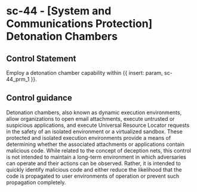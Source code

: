 # sc-44 - \[System and Communications Protection\] Detonation Chambers

## Control Statement

Employ a detonation chamber capability within {{ insert: param, sc-44_prm_1 }}.

## Control guidance

Detonation chambers, also known as dynamic execution environments, allow organizations to open email attachments, execute untrusted or suspicious applications, and execute Universal Resource Locator requests in the safety of an isolated environment or a virtualized sandbox. These protected and isolated execution environments provide a means of determining whether the associated attachments or applications contain malicious code. While related to the concept of deception nets, this control is not intended to maintain a long-term environment in which adversaries can operate and their actions can be observed. Rather, it is intended to quickly identify malicious code and either reduce the likelihood that the code is propagated to user environments of operation or prevent such propagation completely.

